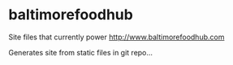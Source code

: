 # baltimorefoodhub

Site files that currently power http://www.baltimorefoodhub.com

Generates site from static files in git repo... 
